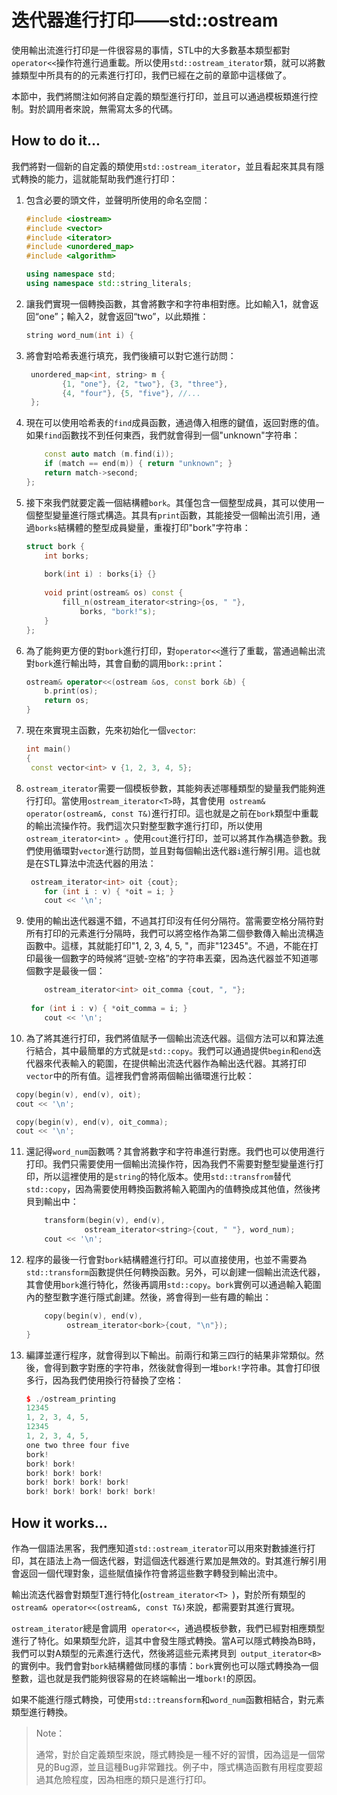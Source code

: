 # 迭代器進行打印——std::ostream

使用輸出流進行打印是一件很容易的事情，STL中的大多數基本類型都對`operator<<`操作符進行過重載。所以使用`std::ostream_iterator`類，就可以將數據類型中所具有的的元素進行打印，我們已經在之前的章節中這樣做了。

本節中，我們將關注如何將自定義的類型進行打印，並且可以通過模板類進行控制。對於調用者來說，無需寫太多的代碼。

## How to do it...

我們將對一個新的自定義的類使用`std::ostream_iterator`，並且看起來其具有隱式轉換的能力，這就能幫助我們進行打印：

1. 包含必要的頭文件，並聲明所使用的命名空間：

   ```c++
   #include <iostream>
   #include <vector>
   #include <iterator>
   #include <unordered_map>
   #include <algorithm>
   
   using namespace std;
   using namespace std::string_literals;
   ```

2. 讓我們實現一個轉換函數，其會將數字和字符串相對應。比如輸入1，就會返回“one”；輸入2，就會返回“two”，以此類推：

   ```c++
   string word_num(int i) {
   ```

3. 將會對哈希表進行填充，我們後續可以對它進行訪問：

   ```c++
   	unordered_map<int, string> m {
           {1, "one"}, {2, "two"}, {3, "three"},
           {4, "four"}, {5, "five"}, //...
   	};
   ```

4. 現在可以使用哈希表的`find`成員函數，通過傳入相應的鍵值，返回對應的值。如果`find`函數找不到任何東西，我們就會得到一個"unknown"字符串：

   ```c++
       const auto match (m.find(i));
       if (match == end(m)) { return "unknown"; }
       return match->second;
   }; 
   ```

5. 接下來我們就要定義一個結構體`bork`。其僅包含一個整型成員，其可以使用一個整型變量進行隱式構造。其具有`print`函數，其能接受一個輸出流引用，通過`borks`結構體的整型成員變量，重複打印"bork"字符串：

   ```c++
   struct bork {
       int borks;
       
       bork(int i) : borks{i} {}
       
       void print(ostream& os) const {
           fill_n(ostream_iterator<string>{os, " "},
           	   borks, "bork!"s);
       }
   };
   ```

6. 為了能夠更方便的對`bork`進行打印，對`operator<<`進行了重載，當通過輸出流對`bork`進行輸出時，其會自動的調用`bork::print`：

   ```c++
   ostream& operator<<(ostream &os, const bork &b) {
       b.print(os);
       return os;
   }
   ```

7. 現在來實現主函數，先來初始化一個`vector`:

   ```c++
   int main()
   {
   	const vector<int> v {1, 2, 3, 4, 5};
   ```

8. `ostream_iterator`需要一個模板參數，其能夠表述哪種類型的變量我們能夠進行打印。當使用`ostream_iterator<T>`時，其會使用` ostream& operator(ostream&, const T&)`進行打印。這也就是之前在`bork`類型中重載的輸出流操作符。我們這次只對整型數字進行打印，所以使用`ostream_iterator<int> `。使用`cout`進行打印，並可以將其作為構造參數。我們使用循環對`vector`進行訪問，並且對每個輸出迭代器`i`進行解引用。這也就是在STL算法中流迭代器的用法：

   ```c++
   	ostream_iterator<int> oit {cout};
       for (int i : v) { *oit = i; }
       cout << '\n';
   ```

9. 使用的輸出迭代器還不錯，不過其打印沒有任何分隔符。當需要空格分隔符對所有打印的元素進行分隔時，我們可以將空格作為第二個參數傳入輸出流構造函數中。這樣，其就能打印"1, 2, 3, 4, 5, "，而非"12345"。不過，不能在打印最後一個數字的時候將“逗號-空格”的字符串丟棄，因為迭代器並不知道哪個數字是最後一個：

   ```c++
       ostream_iterator<int> oit_comma {cout, ", "};
       
   	for (int i : v) { *oit_comma = i; }
       cout << '\n';
   ```

10. 為了將其進行打印，我們將值賦予一個輸出流迭代器。這個方法可以和算法進行結合，其中最簡單的方式就是`std::copy`。我們可以通過提供`begin`和`end`迭代器來代表輸入的範圍，在提供輸出流迭代器作為輸出迭代器。其將打印`vector`中的所有值。這裡我們會將兩個輸出循環進行比較：

   ```c++
   	copy(begin(v), end(v), oit);
   	cout << '\n';
   
   	copy(begin(v), end(v), oit_comma);
   	cout << '\n';
   ```

11. 還記得`word_num`函數嗎？其會將數字和字符串進行對應。我們也可以使用進行打印。我們只需要使用一個輸出流操作符，因為我們不需要對整型變量進行打印，所以這裡使用的是`string`的特化版本。使用`std::transfrom`替代`std::copy`，因為需要使用轉換函數將輸入範圍內的值轉換成其他值，然後拷貝到輸出中：

    ```c++
        transform(begin(v), end(v),
        		 ostream_iterator<string>{cout, " "}, word_num);
        cout << '\n';
    ```

12. 程序的最後一行會對`bork`結構體進行打印。可以直接使用，也並不需要為`std::transform`函數提供任何轉換函數。另外，可以創建一個輸出流迭代器，其會使用`bork`進行特化，然後再調用`std::copy`。`bork`實例可以通過輸入範圍內的整型數字進行隱式創建。然後，將會得到一些有趣的輸出：

    ```c++
        copy(begin(v), end(v),
        	 ostream_iterator<bork>{cout, "\n"});
    }
    ```

13. 編譯並運行程序，就會得到以下輸出。前兩行和第三四行的結果非常類似。然後，會得到數字對應的字符串，然後就會得到一堆`bork!`字符串。其會打印很多行，因為我們使用換行符替換了空格：

    ```c++
    $ ./ostream_printing
    12345
    1, 2, 3, 4, 5,
    12345
    1, 2, 3, 4, 5,
    one two three four five
    bork!
    bork! bork!
    bork! bork! bork!
    bork! bork! bork! bork!
    bork! bork! bork! bork! bork!
    ```

## How it works...

作為一個語法黑客，我們應知道`std::ostream_iterator`可以用來對數據進行打印，其在語法上為一個迭代器，對這個迭代器進行累加是無效的。對其進行解引用會返回一個代理對象，這些賦值操作符會將這些數字轉發到輸出流中。

輸出流迭代器會對類型T進行特化(`ostream_iterator<T> `)，對於所有類型的` ostream& operator<<(ostream&, const T&)`來說，都需要對其進行實現。

`ostream_iterator`總是會調用` operator<<`，通過模板參數，我們已經對相應類型進行了特化。如果類型允許，這其中會發生隱式轉換。當A可以隱式轉換為B時，我們可以對A類型的元素進行迭代，然後將這些元素拷貝到` output_iterator<B>`的實例中。我們會對`bork`結構體做同樣的事情：`bork`實例也可以隱式轉換為一個整數，這也就是我們能夠很容易的在終端輸出一堆`bork!`的原因。

如果不能進行隱式轉換，可使用`std::treansform`和`word_num`函數相結合，對元素類型進行轉換。

> Note：
>
> 通常，對於自定義類型來說，隱式轉換是一種不好的習慣，因為這是一個常見的Bug源，並且這種Bug非常難找。例子中，隱式構造函數有用程度要超過其危險程度，因為相應的類只是進行打印。